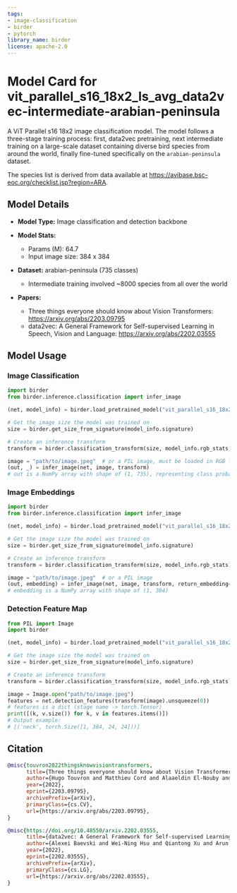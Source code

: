 ```yaml
---
tags:
- image-classification
- birder
- pytorch
library_name: birder
license: apache-2.0
---
```


# Model Card for vit_parallel_s16_18x2_ls_avg_data2vec-intermediate-arabian-peninsula

A ViT Parallel s16 18x2 image classification model. The model follows a three-stage training process: first, data2vec pretraining, next intermediate training on a large-scale dataset containing diverse bird species from around the world, finally fine-tuned specifically on the `arabian-peninsula` dataset.

The species list is derived from data available at <https://avibase.bsc-eoc.org/checklist.jsp?region=ARA>.

## Model Details

- **Model Type:** Image classification and detection backbone
- **Model Stats:**
    - Params (M): 64.7
    - Input image size: 384 x 384
- **Dataset:** arabian-peninsula (735 classes)
    - Intermediate training involved ~8000 species from all over the world

- **Papers:**
    - Three things everyone should know about Vision Transformers: <https://arxiv.org/abs/2203.09795>
    - data2vec: A General Framework for Self-supervised Learning in Speech, Vision and Language: <https://arxiv.org/abs/2202.03555>

## Model Usage

### Image Classification

```python
import birder
from birder.inference.classification import infer_image

(net, model_info) = birder.load_pretrained_model("vit_parallel_s16_18x2_ls_avg_data2vec-intermediate-arabian-peninsula", inference=True)

# Get the image size the model was trained on
size = birder.get_size_from_signature(model_info.signature)

# Create an inference transform
transform = birder.classification_transform(size, model_info.rgb_stats)

image = "path/to/image.jpeg"  # or a PIL image, must be loaded in RGB format
(out, _) = infer_image(net, image, transform)
# out is a NumPy array with shape of (1, 735), representing class probabilities.
```

### Image Embeddings

```python
import birder
from birder.inference.classification import infer_image

(net, model_info) = birder.load_pretrained_model("vit_parallel_s16_18x2_ls_avg_data2vec-intermediate-arabian-peninsula", inference=True)

# Get the image size the model was trained on
size = birder.get_size_from_signature(model_info.signature)

# Create an inference transform
transform = birder.classification_transform(size, model_info.rgb_stats)

image = "path/to/image.jpeg"  # or a PIL image
(out, embedding) = infer_image(net, image, transform, return_embedding=True)
# embedding is a NumPy array with shape of (1, 384)
```

### Detection Feature Map

```python
from PIL import Image
import birder

(net, model_info) = birder.load_pretrained_model("vit_parallel_s16_18x2_ls_avg_data2vec-intermediate-arabian-peninsula", inference=True)

# Get the image size the model was trained on
size = birder.get_size_from_signature(model_info.signature)

# Create an inference transform
transform = birder.classification_transform(size, model_info.rgb_stats)

image = Image.open("path/to/image.jpeg")
features = net.detection_features(transform(image).unsqueeze(0))
# features is a dict (stage name -> torch.Tensor)
print([(k, v.size()) for k, v in features.items()])
# Output example:
# [('neck', torch.Size([1, 384, 24, 24]))]
```

## Citation

```bibtex
@misc{touvron2022thingsknowvisiontransformers,
      title={Three things everyone should know about Vision Transformers},
      author={Hugo Touvron and Matthieu Cord and Alaaeldin El-Nouby and Jakob Verbeek and Hervé Jégou},
      year={2022},
      eprint={2203.09795},
      archivePrefix={arXiv},
      primaryClass={cs.CV},
      url={https://arxiv.org/abs/2203.09795},
}

@misc{https://doi.org/10.48550/arxiv.2202.03555,
      title={data2vec: A General Framework for Self-supervised Learning in Speech, Vision and Language},
      author={Alexei Baevski and Wei-Ning Hsu and Qiantong Xu and Arun Babu and Jiatao Gu and Michael Auli},
      year={2022},
      eprint={2202.03555},
      archivePrefix={arXiv},
      primaryClass={cs.LG},
      url={https://arxiv.org/abs/2202.03555},
}
```
